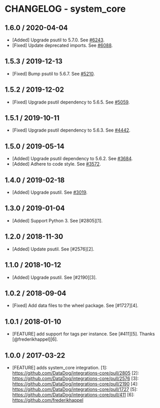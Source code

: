 # CHANGELOG - system_core

## 1.6.0 / 2020-04-04

* [Added] Upgrade psutil to 5.7.0. See [#6243](https://github.com/DataDog/integrations-core/pull/6243).
* [Fixed] Update deprecated imports. See [#6088](https://github.com/DataDog/integrations-core/pull/6088).

## 1.5.3 / 2019-12-13

* [Fixed] Bump psutil to 5.6.7. See [#5210](https://github.com/DataDog/integrations-core/pull/5210).

## 1.5.2 / 2019-12-02

* [Fixed] Upgrade psutil dependency to 5.6.5. See [#5059](https://github.com/DataDog/integrations-core/pull/5059).

## 1.5.1 / 2019-10-11

* [Fixed] Upgrade psutil dependency to 5.6.3. See [#4442](https://github.com/DataDog/integrations-core/pull/4442).

## 1.5.0 / 2019-05-14

* [Added] Upgrade psutil dependency to 5.6.2. See [#3684](https://github.com/DataDog/integrations-core/pull/3684).
* [Added] Adhere to code style. See [#3572](https://github.com/DataDog/integrations-core/pull/3572).

## 1.4.0 / 2019-02-18

* [Added] Upgrade psutil. See [#3019](https://github.com/DataDog/integrations-core/pull/3019).

## 1.3.0 / 2019-01-04

* [Added] Support Python 3. See [#2805][1].

## 1.2.0 / 2018-11-30

* [Added] Update psutil. See [#2576][2].

## 1.1.0 / 2018-10-12

* [Added] Upgrade psutil. See [#2190][3].

## 1.0.2 / 2018-09-04

* [Fixed] Add data files to the wheel package. See [#1727][4].

## 1.0.1 / 2018-01-10

* [FEATURE] add support for tags per instance. See [#411][5]. Thanks [@frederikhappel][6].

## 1.0.0 / 2017-03-22

* [FEATURE] adds system_core integration.
 [1]: https://github.com/DataDog/integrations-core/pull/2805
[2]: https://github.com/DataDog/integrations-core/pull/2576
[3]: https://github.com/DataDog/integrations-core/pull/2190
[4]: https://github.com/DataDog/integrations-core/pull/1727
[5]: https://github.com/DataDog/integrations-core/pull/411
[6]: https://github.com/frederikhappel
